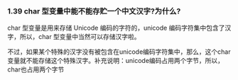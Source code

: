 ### 1.39 char 型变量中能不能存贮一个中文汉字?为什么?

char 型变量是用来存储 Unicode 编码的字符的，unicode 编码字符集中包含了汉字，所以，char 型变量中当然可以存储汉字啦。

不过，如果某个特殊的汉字没有被包含在unicode编码字符集中，那么，这个char变量就不能存储这个特殊汉字。补充说明：unicode编码占用两个字节，所以，char也占用两个字节